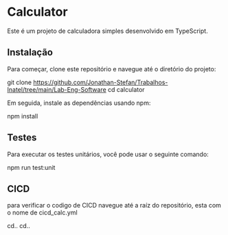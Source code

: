 # Calculator

Este é um projeto de calculadora simples desenvolvido em TypeScript.

## Instalação

Para começar, clone este repositório e navegue até o diretório do projeto:

git clone https://github.com/Jonathan-Stefan/Trabalhos-Inatel/tree/main/Lab-Eng-Software
cd calculator


Em seguida, instale as dependências usando npm:

npm install


## Testes

Para executar os testes unitários, você pode usar o seguinte comando:

npm run test:unit

## CICD

para verificar o codigo de CICD navegue até a raíz do repositório, esta com o nome de cicd_calc.yml

cd..
cd..